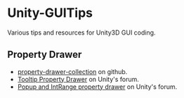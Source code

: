 Unity-GUITips
=============

Various tips and resources for Unity3D GUI coding.


Property Drawer
---------------

* [property-drawer-collection](https://github.com/anchan828/property-drawer-collection) on github.
* [Tooltip Property Drawer](http://forum.unity3d.com/threads/211461-Tooltips-Property-Drawer) on Unity's forum.
* [Popup and IntRange property drawer](http://forum.unity3d.com/threads/150337-PropertyDrawers-for-easy-Inspector-customization/page2) on Unity's forum.

